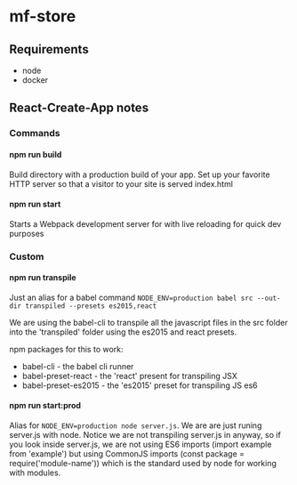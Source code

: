 # mf-store

## Requirements
* node
* docker

## React-Create-App notes
### Commands
#### npm run build
Build directory with a production build of your app. Set up your favorite HTTP server so that a visitor to your site is served index.html

#### npm run start
Starts a Webpack development server for with live reloading for quick dev purposes

### Custom
#### npm run transpile

Just an alias for a babel command ```NODE_ENV=production babel src --out-dir transpiled --presets es2015,react```

We are using the babel-cli to transpile all the javascript files in the src folder into the 'transpiled' folder using the es2015 and react presets.

npm packages for this to work:
* babel-cli - the babel cli runner
* babel-preset-react - the 'react' present for transpiling JSX
* babel-preset-es2015 - the 'es2015' preset for transpiling JS es6

#### npm run start:prod
Alias for ```NODE_ENV=production node server.js```. We are are just runing server.js with node. Notice we are not transpiling server.js in anyway, so if you look inside server.js, we are not using ES6 imports (import example from 'example') but using CommonJS imports (const package = require('module-name')) which is the standard used by node for working with modules.
